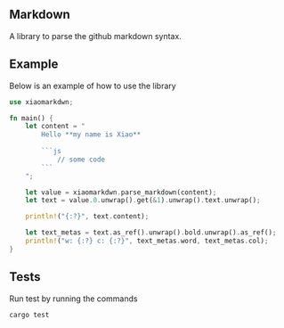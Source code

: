 ## Markdown

A library to parse the github markdown syntax.

## Example

Below is an example of how to use the library

```rust
use xiaomarkdwn;

fn main() {
    let content = "
        Hello **my name is Xiao**
        
        ```js
            // some code
        ```
    ";

    let value = xiaomarkdwn.parse_markdown(content);
    let text = value.0.unwrap().get(&1).unwrap().text.unwrap();

    println!("{:?}", text.content);

    let text_metas = text.as_ref().unwrap().bold.unwrap().as_ref();
    println!("w: {:?} c: {:?}", text_metas.word, text_metas.col);
}
```

## Tests

Run test by running the commands

```shell
cargo test
```
